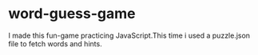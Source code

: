 # word-guess-game
I made this fun-game practicing JavaScript.This time i used  a puzzle.json file to fetch words and hints.
